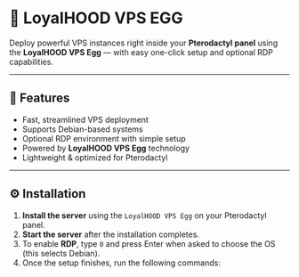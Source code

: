 # 🥚 LoyalHOOD VPS EGG

Deploy powerful VPS instances right inside your **Pterodactyl panel** using the **LoyalHOOD VPS Egg** — with easy one-click setup and optional RDP capabilities.

---

## 🚀 Features

- Fast, streamlined VPS deployment  
- Supports Debian-based systems  
- Optional RDP environment with simple setup  
- Powered by **LoyalHOOD VPS Egg** technology  
- Lightweight & optimized for Pterodactyl

---

## ⚙️ Installation

1. **Install the server** using the `LoyalHOOD VPS Egg` on your Pterodactyl panel.  
2. **Start the server** after the installation completes.  
3. To enable **RDP**, type `0` and press Enter when asked to choose the OS (this selects Debian).  
4. Once the setup finishes, run the following commands:

